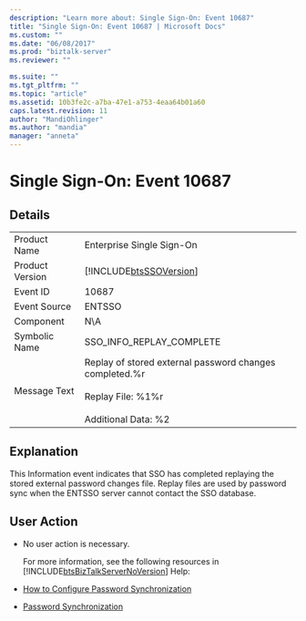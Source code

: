 ```yaml
---
description: "Learn more about: Single Sign-On: Event 10687"
title: "Single Sign-On: Event 10687 | Microsoft Docs"
ms.custom: ""
ms.date: "06/08/2017"
ms.prod: "biztalk-server"
ms.reviewer: ""

ms.suite: ""
ms.tgt_pltfrm: ""
ms.topic: "article"
ms.assetid: 10b3fe2c-a7ba-47e1-a753-4eaa64b01a60
caps.latest.revision: 11
author: "MandiOhlinger"
ms.author: "mandia"
manager: "anneta"
---
```

# Single Sign-On: Event 10687
## Details  

|                 |                                                                                                                       |
|-----------------|-----------------------------------------------------------------------------------------------------------------------|
|  Product Name   |                                               Enterprise Single Sign-On                                               |
| Product Version |                              [!INCLUDE[btsSSOVersion](../includes/btsssoversion-md.md)]                               |
|    Event ID     |                                                         10687                                                         |
|  Event Source   |                                                        ENTSSO                                                         |
|    Component    |                                                          N\A                                                          |
|  Symbolic Name  |                                               SSO_INFO_REPLAY_COMPLETE                                                |
|  Message Text   | Replay of stored external password changes completed.%r<br /><br /> Replay File: %1%r<br /><br /> Additional Data: %2 |

## Explanation  
 This Information event indicates that SSO has completed replaying the stored external password changes file. Replay files are used by password sync when the ENTSSO server cannot contact the SSO database.  

## User Action  

- No user action is necessary.  

  For more information, see the following resources in [!INCLUDE[btsBizTalkServerNoVersion](../includes/btsbiztalkservernoversion-md.md)] Help:  

- [How to Configure Password Synchronization](../core/how-to-configure-password-synchronization.md)  

- [Password Synchronization](../core/password-synchronization2.md)
